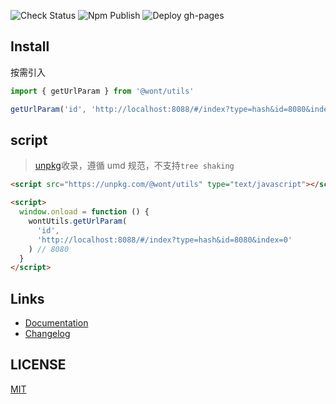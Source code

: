 ![Check Status](https://github.com/wont-org/utils/workflows/Check%20Status/badge.svg) ![Npm Publish](https://github.com/wont-org/utils/workflows/Npm%20Publish/badge.svg) ![Deploy gh-pages](https://github.com/wont-org/utils/workflows/Deploy%20gh-pages/badge.svg)

## Install

按需引入

```js
import { getUrlParam } from '@wont/utils'

getUrlParam('id', 'http://localhost:8088/#/index?type=hash&id=8080&index=0') // 8080
```

## script

> [unpkg](https://unpkg.com/)收录，遵循 umd 规范，不支持`tree shaking`

```html
<script src="https://unpkg.com/@wont/utils" type="text/javascript"></script>

<script>
  window.onload = function () {
    wontUtils.getUrlParam(
      'id',
      'http://localhost:8088/#/index?type=hash&id=8080&index=0'
    ) // 8080
  }
</script>
```

## Links

- [Documentation](https://wont-org.github.io/utils/)
- [Changelog](https://wont-org.github.io/utils/common/CHANGELOG.html)

## LICENSE

[MIT](https://en.wikipedia.org/wiki/MIT_License)
